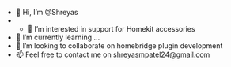 - 👋 Hi, I’m @Shreyas
- - 👀 I’m interested in support for Homekit accessories
- 🌱 I’m currently learning  ...
- 💞️ I’m looking to collaborate on homebridge plugin development
- 📫 Feel free to  contact me on shreyasmpatel24@gmail.com

<!---
Shreyas-Patel-24/Shreyas-Patel-24 is a ✨ special ✨ repository because its `README.md` (this file) appears on your GitHub profile.
You can click the Preview link to take a look at your changes.
--->
